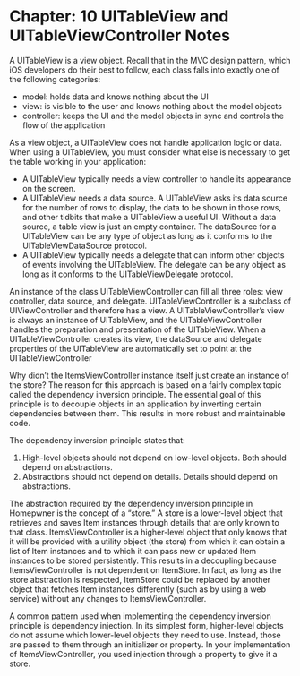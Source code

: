 #  Chapter: 10 UITableView and UITableViewController Notes

A UITableView is a view object. Recall that in the MVC design pattern, which iOS developers do their best to follow, each class falls into exactly one of the following categories:
- model: holds data and knows nothing about the UI
- view: is visible to the user and knows nothing about the model objects
- controller: keeps the UI and the model objects in sync and controls the flow of the application

As a view object, a UITableView does not handle application logic or data. When using a UITableView, you must
consider what else is necessary to get the table working in your application:
- A UITableView typically needs a view controller to handle its appearance on the screen.
- A UITableView needs a data source. A UITableView asks its data source for the number of rows to display, the data to be shown in those rows, and other tidbits that make a UITableView a useful UI. Without a data source, a table view is just an empty container. The dataSource for a UITableView can be any type of object as long as it conforms to the UITableViewDataSource protocol.
- A UITableView typically needs a delegate that can inform other objects of events involving the UITableView. The delegate can be any object as long as it conforms to the UITableViewDelegate protocol.

An instance of the class UITableViewController can fill all three roles: view controller, data source, and delegate.
UITableViewController is a subclass of UIViewController and therefore has a view. A UITableViewController’s view is always an instance of UITableView, and the UITableViewController handles the preparation and presentation of the UITableView.
When a UITableViewController creates its view, the dataSource and delegate properties of the UITableView are automatically set to point at the UITableViewController

Why didn’t the ItemsViewController instance itself just create an instance of the store? The reason for this approach is
based on a fairly complex topic called the dependency inversion principle. The essential goal of this principle is to decouple objects in an application by inverting certain dependencies between them. This results in more robust and maintainable code.

The dependency inversion principle states that:
1. High-level objects should not depend on low-level objects. Both should depend on abstractions. 
2. Abstractions should not depend on details. Details should depend on abstractions.

The abstraction required by the dependency inversion principle in Homepwner is the concept of a “store.” A store is a lower-level object that retrieves and saves Item instances through details that are only known to that class. ItemsViewController is a higher-level object that only knows that it will be provided with a utility object (the store) from which it can obtain a list of Item instances and to which it can pass new or updated Item instances to be stored persistently. This results in a decoupling because ItemsViewController is not dependent on ItemStore. In fact, as long as the store abstraction is respected, ItemStore could be replaced by another object that fetches Item instances differently (such as by using a web service) without any changes to ItemsViewController.

A common pattern used when implementing the dependency inversion principle is dependency injection. In its simplest form, higher-level objects do not assume which lower-level objects they need to use. Instead, those are passed to them through an initializer or property. In your implementation of ItemsViewController, you used injection through a property to give it a store.


